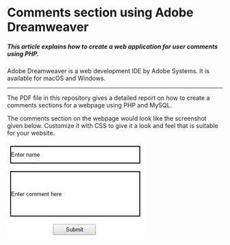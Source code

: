 # Comments section using Adobe Dreamweaver

##### This article explains how to create a web application for user comments using PHP.

Adobe Dreamweaver is a web development IDE by Adobe Systems. It is available for macOS and Windows.

----

The PDF file in this repository gives a detailed report on how to create a comments sections for a webpage using PHP and MySQL.

The comments section on the webpage would look like the screenshot given below. Customize it with CSS to give it a look and feel that is suitable for your website.

![Dw image](https://github.com/sushantsikka/Comments-using-Dw/blob/master/Comments-dw-img.png)
